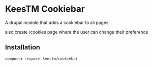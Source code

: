 # KeesTM Cookiebar

A drupal module that adds a cookiebar to all pages.

also create /cookies page where the user can change their preference

## Installation

    composer require keestm/cookiebar

